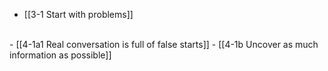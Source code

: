 - [[3-1 Start with problems]]
<br>
- [[4-1a1 Real conversation is full of false starts]]
- [[4-1b Uncover as much information as possible]]
